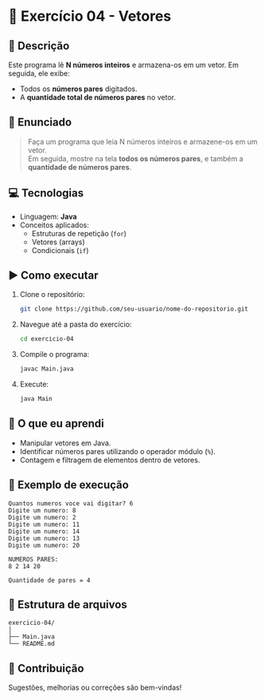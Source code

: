 # 🚀 Exercício 04 - Vetores

## 📝 Descrição
Este programa lê **N números inteiros** e armazena-os em um vetor. Em seguida, ele exibe:

- Todos os **números pares** digitados.
- A **quantidade total de números pares** no vetor.

## 📄 Enunciado
> Faça um programa que leia N números inteiros e armazene-os em um vetor.  
> Em seguida, mostre na tela **todos os números pares**, e também a **quantidade de números pares**.

## 💻 Tecnologias
- Linguagem: **Java**
- Conceitos aplicados:  
  - Estruturas de repetição (`for`)  
  - Vetores (arrays)  
  - Condicionais (`if`)  

## ▶️ Como executar
1. Clone o repositório:
   ```bash
   git clone https://github.com/seu-usuario/nome-do-repositorio.git
   ```
2. Navegue até a pasta do exercício:
   ```bash
   cd exercicio-04
   ```
3. Compile o programa:
   ```bash
   javac Main.java
   ```
4. Execute:
   ```bash
   java Main
   ```

## 🧠 O que eu aprendi
- Manipular vetores em Java.
- Identificar números pares utilizando o operador módulo (`%`).
- Contagem e filtragem de elementos dentro de vetores.

## 🏁 Exemplo de execução

```
Quantos numeros voce vai digitar? 6
Digite um numero: 8
Digite um numero: 2
Digite um numero: 11
Digite um numero: 14
Digite um numero: 13
Digite um numero: 20

NUMEROS PARES:
8 2 14 20

Quantidade de pares = 4
```

## 📂 Estrutura de arquivos
```
exercicio-04/
│
├── Main.java
└── README.md
```

## 🤝 Contribuição
Sugestões, melhorias ou correções são bem-vindas!
